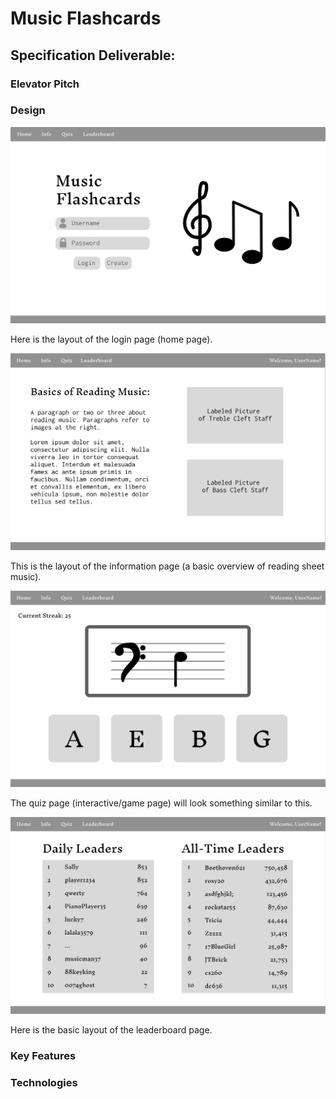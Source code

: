 # Music Flashcards

## Specification Deliverable:

### Elevator Pitch

### Design

![Home Page Layout](homepage.png)

Here is the layout of the login page (home page).

![Info Page Layout](infopage.png)

This is the layout of the information page (a basic overview of reading sheet music).

![Quiz Page Layout](quizpage.png)

The quiz page (interactive/game page) will look something similar to this.

![Leaderboard Page Layout](leaderboard.png)

Here is the basic layout of the leaderboard page.

### Key Features

### Technologies
